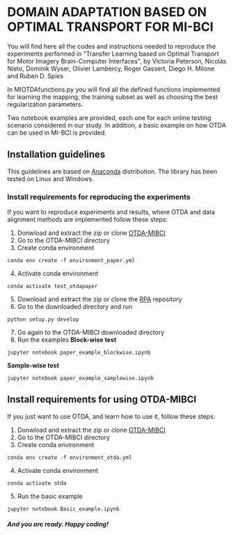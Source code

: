 # DOMAIN ADAPTATION BASED ON OPTIMAL TRANSPORT FOR MI-BCI

You will find here all the codes and instructions needed to reproduce the experiments performed in "Transfer Learning based on Optimal Transport for Motor Imagery Brain-Computer Interfaces", by Victoria Peterson, Nicolás Nieto, Dominik Wyser, Olivier Lambercy, Roger Gassert, Diego H. Milone and Ruben D. Spies

In MIOTDAfunctions.py you will find all the defined functions implemented for learning the mapping, the training subset as well as choosing the best regularization parameters. 

Two notebook examples are provided, each one for each online testing scenario considered in our study. In addition, a basic example on how OTDA can be used in MI-BCI is provided.  
## Installation guidelines
This guidelines are based on [Anaconda](https://www.anaconda.com/distribution/) distribution.
The library has been tested on Linux and Windows.

### Install requirements for reproducing the experiments
If you want to reproduce experiments and results, where OTDA and data alignment methods are implemented follow these steps:
1. Donwload and extract the zip or clone [OTDA-MIBCI](https://github.com/vpeterson/otda-mibci.git)
2. Go to the OTDA-MIBCI directory
3. Create conda environment
```
conda env create -f environment_paper.yml
```
4. Activate conda environment
```
conda activate test_otdapaper
```
5. Download and extract the zip or clone the [RPA](https://github.com/plcrodrigues/RPA)
 repository
6. Go to the downloaded directory and run
```
python setup.py develop
```
7. Go again to the OTDA-MIBCI downloaded directory
8. Run the examples
**Block-wise test**
```
jupyter notebook paper_example_blockwise.ipynb
```
**Sample-wise test**
```
jupyter notebook paper_example_samplewise.ipynb
```
## Install requirements for using OTDA-MIBCI
If you just want to use OTDA, and learn how to use it, follow these steps:
1. Donwload and extract the zip or clone [OTDA-MIBCI](https://github.com/vpeterson/otda-mibci.git)
2. Go to the OTDA-MIBCI directory
3. Create conda environment
```
conda env create -f environment_otda.yml
```
4. Activate conda environment
```
conda activate otda
```
5. Run the basic example
```
jupyter notebook Basic_example.ipynb
```
##### And you are ready. Happy coding!

